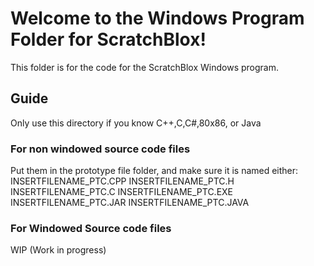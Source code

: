 # Welcome to the Windows Program Folder for ScratchBlox!

This folder is for the code for the ScratchBlox Windows program.

## Guide

Only use this directory if you know C++,C,C#,80x86, or Java

### For non windowed source code files

Put them in the prototype file folder, and make sure it is named either:
INSERTFILENAME_PTC.CPP
INSERTFILENAME_PTC.H
INSERTFILENAME_PTC.C
INSERTFILENAME_PTC.EXE
INSERTFILENAME_PTC.JAR
INSERTFILENAME_PTC.JAVA

### For Windowed Source code files

WIP (Work in progress)
